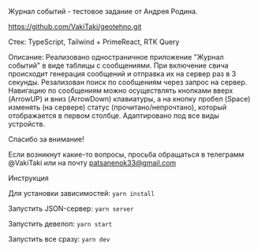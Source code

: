 Журнал событий - тестовое задание от Андрея Родина.

https://github.com/VakiTaki/geotehno.git

Стек: TypeScript, Tailwind + PrimeReact, RTK Query

Описание:
Реализовано одностраничное приложение "Журнал событий" в виде таблицы с сообщениями.
При включение свича происходит генерация сообщений и отправка их на сервер раз в 3 секунды.
Резализован поиск по сообщениям через запрос на сервер.
Навигацию по сообщениям можно осуществлять кнопками вверх (ArrowUP) и вниз (ArrowDown) клавиатуры,
а на кнопку пробел (Space) изменять (на сервере) статус (прочитано/непрочтано), который отображается в первом столбце.
Адаптировано под все виды устройств.

Спасибо за внимание!

Если возникнут какие-то вопросы, просьба обращаться в телеграмм @VakiTaki или на почту patsanenok33@gmail.com

Инструкция

Для установки зависимостей:
`yarn install`

Запустить JSON-сервер:
`yarn server`

Запустить девелоп:
`yarn start`

Запустить все сразу:
`yarn dev`
